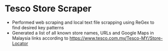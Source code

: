 # Tesco Store Scraper
- Performed web scraping and local text file scrapping using ReGex to find desired key patterns
- Generated a list of all known store names, URLs and Google Maps in Malaysia links according to https://www.tesco.com.my/Tesco-MY/Store-Locator
